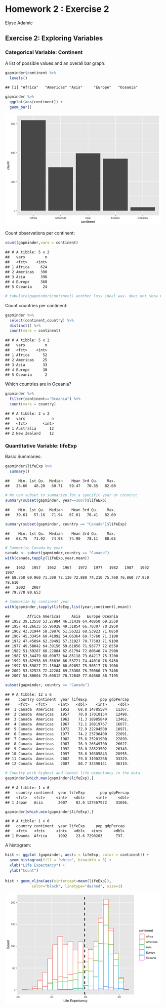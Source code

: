 Homework 2 : Exercise 2
================
Elyse Adamic

## Exercise 2: Exploring Variables

### Categorical Variable: Continent

A list of possible values and an overall bar graph:

``` r
gapminder$continent %>% 
  levels()
```

    ## [1] "Africa"   "Americas" "Asia"     "Europe"   "Oceania"

``` r
gapminder %>% 
  ggplot(aes(continent)) +
  geom_bar()
```

![](hw02_exercise2_files/figure-gfm/unnamed-chunk-2-1.png)<!-- -->

Count observations per continent:

``` r
count(gapminder,vars = continent)
```

    ## # A tibble: 5 x 2
    ##   vars         n
    ##   <fct>    <int>
    ## 1 Africa     624
    ## 2 Americas   300
    ## 3 Asia       396
    ## 4 Europe     360
    ## 5 Oceania     24

``` r
# tabulate(gapminder$continent) another less ideal way- does not show names
```

Count countries per continent:

``` r
gapminder %>% 
  select(continent,country) %>% 
  distinct() %>% 
  count(vars = continent)
```

    ## # A tibble: 5 x 2
    ##   vars         n
    ##   <fct>    <int>
    ## 1 Africa      52
    ## 2 Americas    25
    ## 3 Asia        33
    ## 4 Europe      30
    ## 5 Oceania      2

Which countries are in Oceania?

``` r
gapminder %>% 
  filter(continent=="Oceania") %>% 
  count(vars = country)
```

    ## # A tibble: 2 x 2
    ##   vars            n
    ##   <fct>       <int>
    ## 1 Australia      12
    ## 2 New Zealand    12

### Quantitative Variable: lifeExp

Basic Summaries:

``` r
gapminder$lifeExp %>% 
  summary()
```

    ##    Min. 1st Qu.  Median    Mean 3rd Qu.    Max. 
    ##   23.60   48.20   60.71   59.47   70.85   82.60

``` r
# We can subset to summarize for a specific year or country:
summary(subset(gapminder, year==2007)$lifeExp)
```

    ##    Min. 1st Qu.  Median    Mean 3rd Qu.    Max. 
    ##   39.61   57.16   71.94   67.01   76.41   82.60

``` r
summary(subset(gapminder, country == "Canada")$lifeExp)
```

    ##    Min. 1st Qu.  Median    Mean 3rd Qu.    Max. 
    ##   68.75   71.92   74.98   74.90   78.11   80.65

``` r
# Summarize Canada by year
canada <- subset(gapminder,country == "Canada")
with(canada,tapply(lifeExp,year,mean))
```

    ##   1952   1957   1962   1967   1972   1977   1982   1987   1992   1997 
    ## 68.750 69.960 71.300 72.130 72.880 74.210 75.760 76.860 77.950 78.610 
    ##   2002   2007 
    ## 79.770 80.653

``` r
# Summarize by continent year
with(gapminder,tapply(lifeExp,list(year,continent),mean))
```

    ##        Africa Americas     Asia   Europe Oceania
    ## 1952 39.13550 53.27984 46.31439 64.40850 69.2550
    ## 1957 41.26635 55.96028 49.31854 66.70307 70.2950
    ## 1962 43.31944 58.39876 51.56322 68.53923 71.0850
    ## 1967 45.33454 60.41092 54.66364 69.73760 71.3100
    ## 1972 47.45094 62.39492 57.31927 70.77503 71.9100
    ## 1977 49.58042 64.39156 59.61056 71.93777 72.8550
    ## 1982 51.59287 66.22884 62.61794 72.80640 74.2900
    ## 1987 53.34479 68.09072 64.85118 73.64217 75.3200
    ## 1992 53.62958 69.56836 66.53721 74.44010 76.9450
    ## 1997 53.59827 71.15048 68.02052 75.50517 78.1900
    ## 2002 53.32523 72.42204 69.23388 76.70060 79.7400
    ## 2007 54.80604 73.60812 70.72848 77.64860 80.7195

``` r
subset(gapminder, country == "Canada")
```

    ## # A tibble: 12 x 6
    ##    country continent  year lifeExp      pop gdpPercap
    ##    <fct>   <fct>     <int>   <dbl>    <int>     <dbl>
    ##  1 Canada  Americas   1952    68.8 14785584    11367.
    ##  2 Canada  Americas   1957    70.0 17010154    12490.
    ##  3 Canada  Americas   1962    71.3 18985849    13462.
    ##  4 Canada  Americas   1967    72.1 20819767    16077.
    ##  5 Canada  Americas   1972    72.9 22284500    18971.
    ##  6 Canada  Americas   1977    74.2 23796400    22091.
    ##  7 Canada  Americas   1982    75.8 25201900    22899.
    ##  8 Canada  Americas   1987    76.9 26549700    26627.
    ##  9 Canada  Americas   1992    78.0 28523502    26343.
    ## 10 Canada  Americas   1997    78.6 30305843    28955.
    ## 11 Canada  Americas   2002    79.8 31902268    33329.
    ## 12 Canada  Americas   2007    80.7 33390141    36319.

``` r
# Country with highest and lowest life expectancy in the data
gapminder[which.max(gapminder$lifeExp),]
```

    ## # A tibble: 1 x 6
    ##   country continent  year lifeExp       pop gdpPercap
    ##   <fct>   <fct>     <int>   <dbl>     <int>     <dbl>
    ## 1 Japan   Asia       2007    82.6 127467972    31656.

``` r
gapminder[which.min(gapminder$lifeExp),]
```

    ## # A tibble: 1 x 6
    ##   country continent  year lifeExp     pop gdpPercap
    ##   <fct>   <fct>     <int>   <dbl>   <int>     <dbl>
    ## 1 Rwanda  Africa     1992    23.6 7290203      737.

A histogram:

``` r
hist <- ggplot (gapminder, aes(x = lifeExp, color = continent)) +
  geom_histogram(fill = "white", binwidth = 3) +
  xlab("Life Expectancy") +
  ylab("Count")

hist + geom_vline(aes(xintercept=mean(lifeExp)),
            color="black", linetype="dashed", size=1)
```

![](hw02_exercise2_files/figure-gfm/message==FALSE-1.png)<!-- -->
